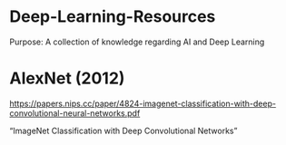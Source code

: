 # Deep-Learning-Resources
Purpose: A collection of knowledge regarding AI and Deep Learning 

# AlexNet  (2012)

https://papers.nips.cc/paper/4824-imagenet-classification-with-deep-convolutional-neural-networks.pdf

“ImageNet Classification with Deep Convolutional Networks”
 
